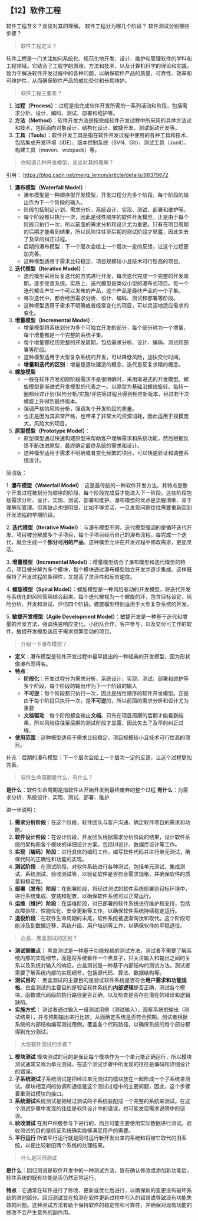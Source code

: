 ## 【12】软件工程

软件工程含义？谈谈对其的理解。
软件工程分为哪几个阶段？
软件测试分别哪些步骤？


> 软件工程定义？

软件工程是一门关注如何系统化、规范化地开发、设计、维护和管理软件的学科和工程领域。它结合了工程学的原理、方法和技术，以及计算机科学的理论和实践，致力于解决软件开发过程中的各种问题，以确保软件产品的质量、可靠性、效率和可维护性，从而确保软件产品的成功交付和长期维护。

> 软件工程三要素？

1. **过程（Process）**：过程是指完成软件开发所需的一系列活动和阶段，包括需求分析、设计、编码、测试、部署和维护等。
2. **方法（Method）**：软件开发方法是指完成软件开发过程中所采用的具体方法论和技术，包括面向对象设计、结构化设计、敏捷开发、测试驱动开发等。
3. **工具（Tools）**：软件开发工具是指在软件开发过程中使用的各种工具和技术，包括集成开发环境（IDE）、版本控制系统（SVN、Git）、测试工具（Junit）、构建工具（maven、webpack）等。

> 你知道几种开发模型，谈谈对其的理解？

引用： https://blog.csdn.net/meng_lemon/article/details/98379672

1. **瀑布模型（Waterfall Model）**：
    - 瀑布模型是一种顺序型开发模型，开发过程分为多个阶段，每个阶段的输出作为下一个阶段的输入。
    - 阶段包括制定计划、需求分析、系统设计、实现、测试、部署和维护等。
    - 每个阶段都只执行一次，因此是线性顺序的软件开发模型。正是由于每个阶段只执行一次，所以前面的需求分析和设计尤为重要。只有在项目周期的后期才能看到结果，所以风险往往至后期的测试阶段才显露，因此失去了及早的纠正过程。
    - 后期的瀑布模型：下一个层次会给上一个层次一定的反馈，让这个过程更加完善。
    - 这种模型适用于需求比较稳定、项目规模较小且技术可行性高的项目。
2. **迭代模型（Iterative Model）**：
    - 迭代模型采用反复迭代的方式进行开发，每次迭代完成一个完整的开发周期，逐步完善系统。实质上，迭代模型是类似小型的瀑布式项目。每一个迭代都会产生一个可以发布的产品，这个产品是最终产品的一个子集。
    - 每次迭代中，都会经历需求分析、设计、编码、测试和部署等阶段。
    - 这种模型适用于需求不明确或者经常变化的项目，可以灵活地适应需求的变化。
3. **增量模型（Incremental Model）**：
    - 增量模型将系统划分为多个可独立开发的部分，每个部分称为一个增量，每个增量都是一个完整的系统子集。
    - 每个增量都经历完整的开发周期，包括需求分析、设计、编码、测试和部署等阶段。
    - 这种模型适用于大型复杂系统的开发，可以降低风险，加快交付时间。
    - **增量和迭代的区别**：增量是逐块建造的概念，迭代是反复求精的概念。
4. **螺旋模型**
	- 一般在软件开发初期阶段需求不是很明确时，采用渐进式的开发模型。螺旋模型是渐进式开发模型的代表之一。以原型为基础沿螺线旋转、每转一圈都经过计划/风险分析/实施/评估等过程且得到相应新版本、经过若干次螺旋上升得到最终版本。
	- 强调严格的风险分析，强调各个开发阶段的质量。
	- 也正是因为其非常严格，也带来了非常大的资源消耗，因此适用于规模庞大，风险大的项目。
5. **原型模型（Prototype Model）**：
    - 原型模型通过快速构建原型来帮助客户理解需求和系统功能，然后根据反馈不断改进原型，最终确定最终系统的需求和设计。
    - 这种模型适用于需求不明确或者变化频繁的项目，可以快速验证和调整系统设计。

简洁版：

1. **瀑布模型（Waterfall Model）**：这是最传统的一种软件开发方法，其特点是整个开发过程被划分为顺序的阶段，每个阶段完成后才能进入下一阶段。这些阶段包括需求分析、设计、实现、测试、部署和维护。瀑布模型的优点是流程清晰、易于理解和管理。但其缺点也很明显，比如不够灵活，一旦发现问题往往需要重新回到开发流程的早期阶段。  
  
2. **迭代模型（Iterative Model）**：与瀑布模型不同，迭代模型强调的是循环迭代开发。项目被分解成多个子项目，每个子项目经历自己的瀑布流程。每完成一个迭代，就会生成一个**部分可用的产品**。这种模型允许在开发过程中修改需求，更加灵活。  
  
3. **增量模型（Incremental Model）**：增量模型结合了瀑布模型和迭代模型的特点，项目被分解为多个模块，每个模块通过瀑布模型独立开发并逐步集成。这样既保持了开发过程的条理性，又提高了灵活性和反应速度。  
  
4. **螺旋模型（Spiral Model）**：螺旋模型是一种风险驱动的开发模型，将迭代开发与系统化的风险管理结合起来。每个迭代被视为一个螺旋的环，包含目标设定、风险分析、开发和测试、评估四个阶段。螺旋模型特别适用于大型复杂系统的开发。  
  
5. **敏捷开发模型（Agile Development Model）**：敏捷开发是一种基于迭代和增量的开发方法，强调快速响应变化，小团队合作，客户参与，以及交付可工作的软件。敏捷开发模型适应于需求频繁变动的项目。

> 介绍一下瀑布模型？

- **定义**：瀑布模型是软件开发过程中最早提出的一种经典的开发模型，因为形状像瀑布而得名。
- **特点**：
	- **阶段化**：开发过程分为需求分析、系统设计、实现、测试、部署和维护等多个阶段，每个阶段的输出作为下一个阶段的输入
	- **不可逆**：每个阶段都只执行一次，因此是线性顺序的软件开发模型。正是由于每个阶段只执行一次，是**不可逆**的，所以前面的需求分析和设计尤为重要
	- **文档驱动**：每个阶段都会输出**文档**。只有在项目周期的后期才能看到结果，所以风险往往至后期的测试阶段才显露，因此失去了及早的纠正过程。
- **使用范围**：这种模型适用于需求比较稳定、项目规模较小且技术可行性高的项目。

补充：后期的瀑布模型：下一个层次会给上一个层次一定的反馈，让这个过程更加完善。

> 软件生命周期是什么，有什么？

**是什么**：软件生命周期是指软件从开始开发到最终废弃的整个过程
**有什么**：为需求分析、系统设计、实现、测试、部署、维护

进一步说明：

1. **需求分析阶段**：在这个阶段，软件团队与客户沟通，确定软件项目的需求和功能。
2. **软件设计阶段**：在设计阶段，开发团队根据需求分析阶段的结果，设计软件系统的架构和各个模块的详细设计方案。包括UI设计、数据库设计等工作。
3. **实现（编码）阶段**：进行具体的编码工作，编写软件代码并进行单元测试，确保代码的正确性和功能的实现。
4. **测试阶段**：在测试阶段，对软件系统进行各种测试，包括单元测试、集成测试、系统测试、验收测试等，以验证软件是否符合需求规格，并确保软件的质量和稳定性。
5. **部署（发布）阶段**：在部署阶段，将经过测试的软件系统部署到目标环境中，进行系统集成、安装和配置，以确保软件系统可以正常运行。
6. **运维（维护）阶段**：在运维阶段，对已部署的软件系统进行维护和支持，包括故障排除、性能优化、安全更新等工作，以确保软件系统持续稳定运行。
7. **退役阶段**：在软件生命周期的末尾，软件系统被逐渐淘汰和取代。这个阶段可能涉及到数据迁移、系统升级、用户培训等工作，以确保软件的平稳退役。

> 白盒、黑盒测试的区别？

- **测试侧重点：** 黑盒测试是一种基于功能规格的测试方法，测试者不需要了解系统内部的实现细节，而是将系统看作一个黑盒子，只关注输入和输出之间的关系以及系统对输入的响应。白盒测试是一种基于内部结构的测试方法，测试者需要了解系统内部的实现细节，包括源代码、算法、数据结构等。
- **测试目的：** 黑盒测试的主要目的是验证软件系统是否符合**用户需求和功能规格**。白盒测试的主要目的是验证软件系统的**内部逻辑**是否正确，测试各个模块、函数或代码段的执行路径是否正确，以及检查是否存在潜在的错误和逻辑缺陷。
- **实施方式：** 测试者通过输入一组测试用例（测试输入），观察系统的输出（测试结果），并与预期输出进行比较，从而确定系统是否符合预期。测试者根据系统的内部结构编写测试用例，覆盖各个代码路径，以确保系统的每个部分都得到充分测试。


> 大型软件测试的步骤？

1. **模块测试** 模块测试的目的是保证每个模块作为一个单元能正确运行，所以模块测试通常又称为单元测试。在这个测试步骤中所发现的往往是编码和详细设计的错误。
2. **子系统测试**子系统测试是把经过单元测试的模块放在一起形成一个子系统来测试。模块相互间的协调和通信是这个测试过程中的主要问题，因此，这个步骤着重测试模块的接口。
3. **系统测试**系统测试是把经过测试的子系统装配成一个完整的系统来测试。在这个测试步骤中发现的往往是软件设计中的错误，也可能发现需求说明中的错误。
4. **验收测试** 在用户积极参与下进行的，而且可能主要使用实际数据进行测试。验收测试的目的是验证系统确实能够满足用户的需要。
5. **平行运行** 所谓平行运行就是同时运行新开发出来的系统和将被它取代的旧系统，以便比较新旧两个系统的处理结果。

> 什么是回归测试

**是什么**：回归测试是软件开发中的一种测试方法，旨在确认修改或添加新功能后，软件系统的既有功能是否仍然正常运行。

**特点**：它通常在软件进行了修改、更新或优化后进行，以确保新的变更没有破坏系统的其他部分。回归测试旨在检测在软件更新过程中引入的错误或导致现有功能失效的问题。这种测试方法有助于保持软件的稳定性和可靠性，并确保对现有功能的修改不会产生意外的副作用。

